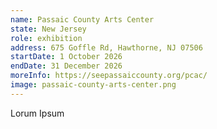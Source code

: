 ```yaml
---
name: Passaic County Arts Center
state: New Jersey
role: exhibition
address: 675 Goffle Rd, Hawthorne, NJ 07506
startDate: 1 October 2026
endDate: 31 December 2026
moreInfo: https://seepassaiccounty.org/pcac/
image: passaic-county-arts-center.png
---
```


Lorum Ipsum
